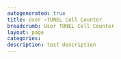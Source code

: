 ```yaml
---
autogenerated: true
title: User ›TUNEL Cell Counter
breadcrumb: User TUNEL Cell Counter
layout: page
categories: 
description: test description
---
```


